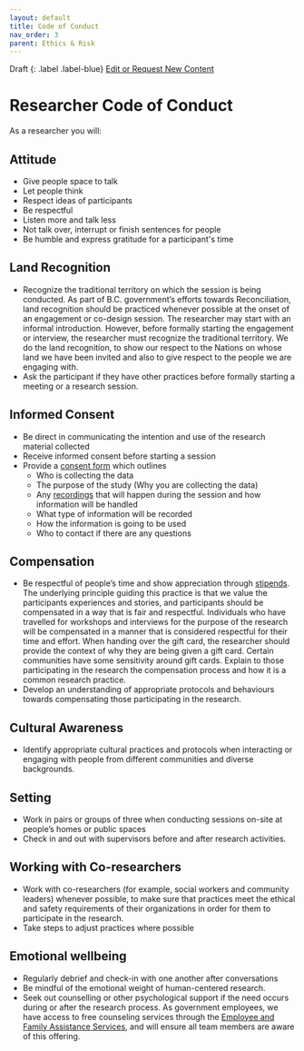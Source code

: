```yaml
---
layout: default
title: Code of Conduct
nav_order: 3
parent: Ethics & Risk
---
```


Draft
{: .label .label-blue}
[Edit or Request New Content](https://github.com/bcgov/user-research-guide/issues/new/choose)

# Researcher Code of Conduct

As a researcher you will:

## Attitude
- Give people space to talk
- Let people think
- Respect ideas of participants
- Be respectful
- Listen more and talk less
- Not talk over, interrupt or finish sentences for people
- Be humble and express gratitude for a participant's time

## Land Recognition
- Recognize the traditional territory on which the session is being conducted. As part of B.C. government’s efforts towards Reconciliation, land recognition should be practiced whenever possible at the onset of an engagement or co-design session. The researcher may start with an informal introduction. However, before formally starting the engagement or interview, the researcher must recognize the traditional territory. We do the land recognition, to show our respect to the Nations on whose land we have been invited and also to give respect to the people we are engaging with.
- Ask the participant if they have other practices before formally starting a meeting or a research session.

## Informed Consent
- Be direct in communicating the intention and use of the research material collected
- Receive informed consent before starting a session
- Provide a [consent form](https://bcgov.github.io/user-research-guide/planning-research/consent.html) which outlines
  - Who is collecting the data
  - The purpose of the study (Why you are collecting the data)
  - Any [recordings](https://bcgov.github.io/user-research-guide/conduct-research.html#record-the-session) that will happen during the session and how information will be handled
  - What type of information will be recorded
  - How the information is going to be used
  - Who to contact if there are any questions

## Compensation
- Be respectful of people’s time and show appreciation through [stipends](https://bcgov.github.io/user-research-guide/planning-research/compensation.html). The underlying principle guiding this practice is that we value the participants experiences and stories, and participants should be compensated in a way that is fair and respectful. Individuals who have travelled for workshops and interviews for the purpose of the research will be compensated in a manner that is considered respectful for their time and effort. When handing over the gift card, the researcher should provide the context of why they are being given a gift card. Certain communities have some sensitivity around gift cards. Explain to those participating in the research the compensation process and how it is a common research practice.
- Develop an understanding of appropriate protocols and behaviours towards compensating those participating in the research.

## Cultural Awareness
- Identify appropriate cultural practices and protocols when interacting or engaging with people from different communities and diverse backgrounds.

## Setting
- Work in pairs or groups of three when conducting sessions on-site at people’s homes or public spaces
- Check in and out with supervisors before and after research activities.

## Working with Co-researchers
- Work with co-researchers (for example, social workers and community leaders) whenever possible, to make sure that practices meet the ethical and safety requirements of their organizations in order for them to participate in the research.
- Take steps to adjust practices where possible

## Emotional wellbeing
- Regularly debrief and check-in with one another after conversations
- Be mindful of the emotional weight of human-centered research.
- Seek out counselling or other psychological support if the need occurs during or after the research process. As government employees, we have access to free counseling services through the [Employee and Family Assistance Services](https://www2.gov.bc.ca/gov/content/careers-myhr/all-employees/safety-health-well-being/health/efas), and will ensure all team members are aware of this offering.
